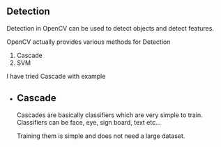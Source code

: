 ## Detection 
Detection in OpenCV can be used to detect objects and detect features.

OpenCV actually provides various methods for Detection 
1. Cascade 
2. SVM 


I have tried Cascade with example
- ## Cascade 
  Cascades are basically classifiers which are very simple to train. 
  Classifiers can be face, eye, sign board, text etc...
  
  Training them is simple and does not need a large dataset.
